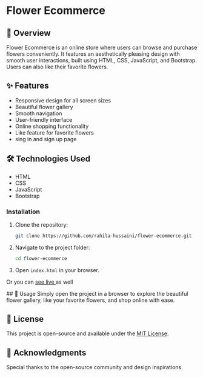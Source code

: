 # Flower Ecommerce

## 🌸 Overview
Flower Ecommerce is an online store where users can browse and purchase flowers conveniently. It features an aesthetically pleasing design with smooth user interactions, built using HTML, CSS, JavaScript, and Bootstrap. Users can also like their favorite flowers.

## ✨ Features
- Responsive design for all screen sizes
- Beautiful flower gallery
- Smooth navigation
- User-friendly interface
- Online shopping functionality
- Like feature for favorite flowers
- sing in and sign up page

## 🛠️ Technologies Used
- HTML
- CSS
- JavaScript
- Bootstrap

### Installation
1. Clone the repository:
   ```bash
   git clone https://github.com/rahila-hussaini/flower-ecommerce.git
   ```
2. Navigate to the project folder:
   ```bash
   cd flower-ecommerce
   ```
3. Open `index.html` in your browser.

 <p> Or you can <a href="https://rahila-hussaini.github.io/flower-ecommerce/"> see live </a> as  well<p>
## 📌 Usage
Simply open the project in a browser to explore the beautiful flower gallery, like your favorite flowers, and shop online with ease.

## 📜 License
This project is open-source and available under the [MIT License](LICENSE).

## 🙌 Acknowledgments
Special thanks to the open-source community and design inspirations.
